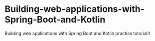 # Building-web-applications-with-Spring-Boot-and-Kotlin
Building web applications with Spring Boot and Kotlin practise tutorial!!
